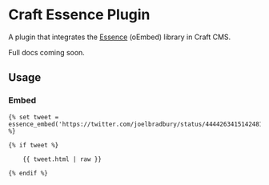 # Craft Essence Plugin

A plugin that integrates the [Essence](https://github.com/felixgirault/essence) (oEmbed) library in Craft CMS.

Full docs coming soon.

## Usage

### Embed

    {% set tweet = essence_embed('https://twitter.com/joelbradbury/status/444426341514248192') %}
    
    {% if tweet %}
    
	    {{ tweet.html | raw }}
    
    {% endif %}

